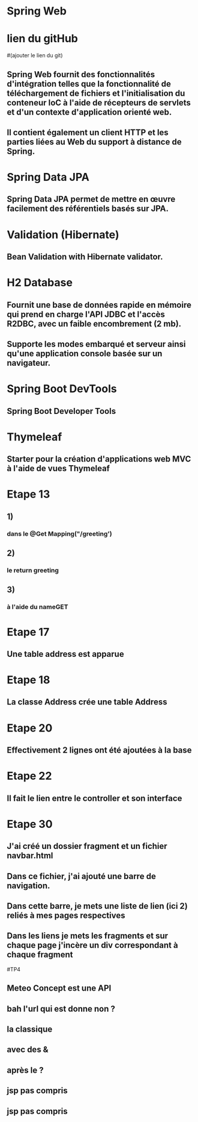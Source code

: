 # Spring Web 

# lien du gitHub
#(ajouter le lien du git)


## Spring Web fournit des fonctionnalités d'intégration telles que la fonctionnalité de téléchargement de fichiers et l'initialisation du conteneur IoC à l'aide de récepteurs de servlets et d'un contexte d'application orienté web.
## Il contient également un client HTTP et les parties liées au Web du support à distance de Spring.


# Spring Data JPA

## Spring Data JPA permet de mettre en œuvre facilement des référentiels basés sur JPA.


# Validation (Hibernate)

## Bean Validation with Hibernate validator.


# H2 Database

## Fournit une base de données rapide en mémoire qui prend en charge l'API JDBC et l'accès R2DBC, avec un faible encombrement (2 mb).
## Supporte les modes embarqué et serveur ainsi qu'une application console basée sur un navigateur.


# Spring Boot DevTools

## Spring Boot Developer Tools


# Thymeleaf

## Starter pour la création d'applications web MVC à l'aide de vues Thymeleaf



# Etape 13

## 1)

### dans le @Get Mapping("/greeting')

## 2)

### le return greeting

## 3)

### à l'aide du nameGET



# Etape 17

## Une table address est apparue


# Etape 18

## La classe Address crée une table Address


# Etape 20

## Effectivement 2 lignes ont été ajoutées à la base


# Etape 22

## Il fait le lien entre le controller et son interface


# Etape 30

## J'ai créé un dossier fragment et un fichier navbar.html

## Dans ce fichier, j'ai ajouté une barre de navigation.

## Dans cette barre, je mets une liste de lien (ici 2) reliés à mes pages respectives

## Dans les liens je mets les fragments et sur chaque page j'incère un div correspondant à chaque fragment

#TP4

## Meteo Concept est une API

## bah l'url qui est donne non ?

## la classique

## avec des &

## après le ?

## jsp pas compris

## jsp pas compris
